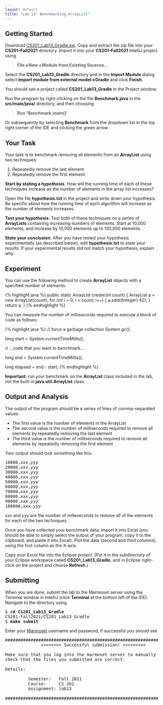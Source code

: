 ```yaml
---
layout: default
title: "Lab 13: Benchmarking ArrayList"
---
```


## Getting Started

Download [CS201\_Lab13\_Gradle.zip](CS201_Lab13_Gradle.zip). Copy and extract the zip file into your **CS201-Fall2021** directory. Import it into your **CS201-Fall2021** IntelliJ project using

> **File&rarr;New&rarr;Module from Existing Sources...**

Select the **CS201\_Lab13\_Gradle** directory and in the **Import Module** dialog select **Import module from external model&rarr;Gradle** and click **Finish**.

You should see a project called **CS201\_Lab13\_Gradle** in the Project window.

Run the program by right-clicking on the file **Benchmark.java** in the **src/main/java/** directory, and then choosing

> **Run 'Benchmark.main()'**

Or subsequently by selecting **Benchmark** from the dropdown list in the top right corner of the IDE and clicking the green arrow.

## Your Task

Your task is to benchmark removing all elements from an **ArrayList** using two techniques:

1.  Repeatedly remove the last element
2.  Repeatedly remove the first element

**Start by stating a hypothesis.** How will the running time of each of these techniques increase as the number of elements in the array list increases?

Open the file **hypothesis.txt** in the project and write down your hypothesis. Be specific about *how* the running time of each algorithm will increase as the number of elements increases.

**Test your hypothesis.** Test both of these techniques on a series of **ArrayLists** containing increasing numbers of elements. Start at 10,000 elements, and increase by 10,000 elements up to 100,000 elements.

**State your conclusion.** After you have tested your hypothesis experimentally (as described below), edit **hypothesis.txt** to state your results. If your experimental results did not match your hypothesis, explain why.

## Experiment

You can use the following method to create **ArrayList** objects with a specified number of elements:

{% highlight java %}
public static ArrayList<Integer> create(int count) {
    ArrayList<Integer> a = new ArrayList<Integer>(count);
    for (int i = 0; i < count; i++) {
        a.add((Integer) 42);
    }
    return a;
}
{% endhighlight %}

You can measure the number of milliseconds required to execute a block of code as follows:

{% highlight java %}
// force a garbage collection
System.gc();

long start = System.currentTimeMillis();

// ...code that you want to benchmark...

long end = System.currentTimeMillis();

long elapsed = end - start;
{% endhighlight %}

**Important**: run your benchmark on the **ArrayList** class included in the lab, *not* the built-in **java.util.ArrayList** class.

## Output and Analysis

The output of the program should be a series of lines of comma-separated values:

-   The first value is the number of elements in the ArrayList
-   The second value is the number of milliseconds required to remove all elements by repeatedly removing the last element
-   The third value is the number of milliseconds required to remove all elements by repeatedly removing the first element

Your output should look something like this:

<pre>
10000,<i>xxx</i>,<i>yyy</i>
20000,<i>xxx</i>,<i>yyy</i>
30000,<i>xxx</i>,<i>yyy</i>
40000,<i>xxx</i>,<i>yyy</i>
50000,<i>xxx</i>,<i>yyy</i>
60000,<i>xxx</i>,<i>yyy</i>
70000,<i>xxx</i>,<i>yyy</i>
80000,<i>xxx</i>,<i>yyy</i>
90000,<i>xxx</i>,<i>yyy</i>
100000,<i>xxx</i>,<i>yyy</i>
</pre>

*xxx* and *yyy* are the number of milleseconds to remove all of the elements for each of the two techniques.

Once you have collected your benchmark data, import it into Excel (you should be able to simply select the output of your program, copy it to the clipboard, and paste it into Excel). Plot the data (second and third columns), using the first column as the X-axis.

Copy your Excel file into the Eclipse project. (Put it in the subdirectory of your Eclipse workspace called **CS201\_Lab13\_Gradle**, and in Eclipse right-click on the project and choose **Refresh**.)

## Submitting

When you are done, submit the lab to the Marmoset server using the Terminal window in IntelliJ (click **Terminal** at the bottom left of the IDE). Navigate to the directory using

<pre>
$ <b>cd CS201_Lab13_Gradle</b>
CS201-Fall2021/CS201_Lab13_Gradle
$ <b>make submit</b>
</pre>

Enter your [Marmoset](https://cs.ycp.edu/marmoset) username and password, if successful you should see

<pre>
######################################################################
              >>>>>>>> Successful submission! <<<<<<<<<

Make sure that you log into the marmoset server to manually
check that the files you submitted are correct.

Details:

         Semester:   Fall 2021
         Course:     CS 201
         Assignment: lab13

######################################################################
</pre>
